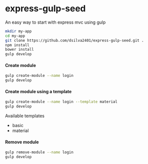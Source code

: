 # express-gulp-seed

An easy way to start with express mvc using gulp

```bash
mkdir my-app
cd my-app
git clone https://github.com/dsilva2401/express-gulp-seed.git .
npm install
bower install
gulp develop
```

#### Create module
```bash
gulp create-module --name login
gulp develop
```

#### Create module using a template
```bash
gulp create-module --name login --template material
gulp develop
```
Available templates
- basic
- material


#### Remove module
```bash
gulp remove-module --name login
gulp develop
```
